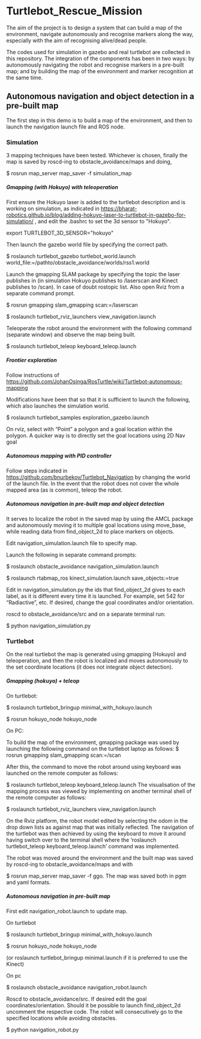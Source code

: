 # Turtlebot_Rescue_Mission

The aim of the project is to design a system that can build a map of the environment, navigate autonomously and recognise markers along the way, especially with the aim of recognising alive/dead people. 

The codes used for simulation in gazebo and real turtlebot are collected in this repository. The integration of the components has been in two ways: by autonomously navigating the robot and recognise markers in a pre-built map; and by building the map of the environment and marker recognition at the same time. 

## Autonomous navigation and object detection in a pre-built map

The first step in this demo is to build a map of the environment, and then to launch the navigation launch file and ROS node. 

### Simulation


3 mapping techniques have been tested. Whichever is chosen, finally the map is saved by roscd-ing to obstacle_avoidance/maps and doing,

$ rosrun map_server map_saver -f simulation_map

#####   Gmapping (with Hokuyo) with teleoperation

First ensure the Hokuyo laser is added to the turtlebot description and is working on simulation, as indicated in https://bharat-robotics.github.io/blog/adding-hokuyo-laser-to-turtlebot-in-gazebo-for-simulation/ , and edit the .bashrc to set the 3d sensor to "Hokuyo".

export TURTLEBOT_3D_SENSOR="hokuyo"

Then launch the gazebo world file by specifying the correct path.

$ roslaunch turtlebot_gazebo turtlebot_world.launch world_file:=/pathto/obstacle_avoidance/worlds/rss1.world

Launch the gmapping SLAM package by specifying the topic the laser publishes in (in simulation Hokuyo publishes to /laserscan and Kinect publishes to /scan). In case of doubt rostopic list. Also open Rviz from a separate command prompt. 

$ rosrun gmapping slam_gmapping scan:=/laserscan

$ roslaunch turtlebot_rviz_launchers view_navigation.launch

Teleoperate the robot around the environment with the following command (separate window) and observe the map being built. 

$ roslaunch turtlebot_teleop keyboard_teleop.launch

##### Frontier exploration


Follow instructions of https://github.com/JohanOsinga/RosTurtle/wiki/Turtlebot-autonomous-mapping

Modifications have been that so that it is sufficient to launch the following, which also launches the simulation world. 

$ roslaunch turtlebot_samples exploration_gazebo.launch

On rviz, select with “Point” a polygon and a goal location within the polygon. A quicker way  is to directly set the goal locations using 2D Nav goal

##### Autonomous mapping with PID controller

Follow steps indicated in  https://github.com/bnurbekov/Turtlebot_Navigation by changing the world of the launch file. In the event that the robot does not cover the whole mapped area (as is common), teleop the robot. 


#####  Autonomous navigation in pre-built map and object detection

It serves to localize the robot in the saved map by using the AMCL package and autonomously moving it to multiple goal locations using move_base, while reading data from find_object_2d to place markers on objects. 


Edit navigation_simulation.launch file to specify map. 
<arg name="map_file" default="$(find obstacle_avoidance)/maps/simulation_map.yaml"/>

Launch the following in separate command prompts:

$ roslaunch obstacle_avoidance navigation_simulation.launch

$ roslaunch rtabmap_ros kinect_simulation.launch save_objects:=true


Edit in navigation_simulation.py the ids that find_object_2d gives to each label, as it is different every time it is launched. For example, set 542 for “Radiactive”, etc. If desired, change the goal coordinates and/or orientation.

roscd to obstacle_avoidance/src and on a separate terminal run:

$ python navigation_simulation.py



### Turtlebot

On the real turtlebot the map is generated using gmapping (Hokuyo) and teleoperation, and then the robot is localized and moves autonomously to the set coordinate locations (it does not integrate object detection).

#####  Gmapping (hokuyo) + teleop

On turtlebot:

$ roslaunch turtlebot_bringup minimal_with_hokuyo.launch

$ rosrun hokuyo_node hokuyo_node


On PC:

To build the map of the environment, gmapping package was used by launching the following command on the turtlebot laptop as follows:
$ rosrun gmapping slam_gmapping scan:=/scan

After this, the command to move the robot around using keyboard was launched on the remote computer as follows:

$ roslaunch turtlebot_teleop keyboard_teleop.launch 
The visualisation of the mapping process was viewed by implementing on another terminal shell of the remote computer as follows:

$ roslaunch turtlebot_rviz_launchers view_navigation.launch

On the Rviz platform, the robot model edited by selecting the odom in the drop down lists as against map that was initially reflected.
The navigation of the turtlebot was then achieved by using the keyboard to move it around having switch over to the terminal shell where the ‘roslaunch turtlebot_teleop keyboard_teleop.launch’ command  was implemented.

The robot was moved around the environment and the built map was saved by roscd-ing to obstacle_avoidance/maps and with

$ rosrun map_server map_saver -f ggo.   The  map was saved both in pgm  and yaml  formats.   


##### Autonomous navigation in pre-built map

First edit navigation_robot.launch to update map.
<arg name="map_file" default="$(find obstacle_avoidance)/maps/ggo.yaml"/>

On turtlebot

$ roslaunch turtlebot_bringup minimal_with_hokuyo.launch

$  rosrun hokuyo_node hokuyo_node

(or roslaunch turtlebot_bringup minimal.launch if it is preferred to use the Kinect)

On pc

$ roslaunch obstacle_avoidance navigation_robot.launch

Roscd to obstacle_avoidance/src. If desired edit the goal coordinates/orientation. Should it be possible to launch find_object_2d uncomment the respective code. The robot will consecutively go to the specified locations while avoiding obstacles. 

$ python navigation_robot.py


 





